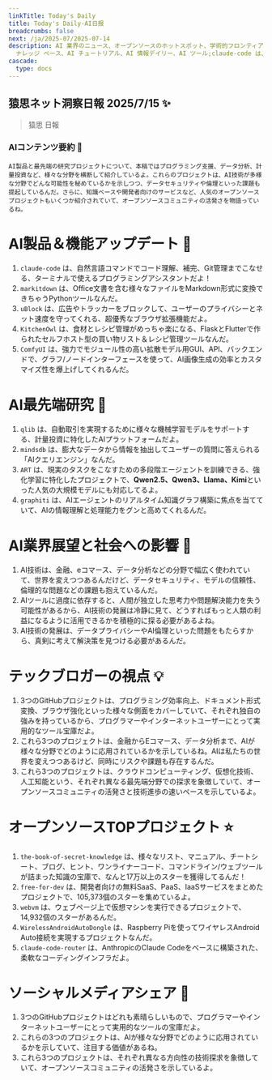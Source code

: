 ```yaml
---
linkTitle: Today's Daily
title: Today's Daily-AI日报
breadcrumbs: false
next: /ja/2025-07/2025-07-14
description: AI 業界のニュース、オープンソースのホットスポット、学術的フロンティア、ビッグ V の意見を毎日厳選。AI 情報、AI デイリー、AI
  ナレッジ ベース、AI チュートリアル、AI 情報デイリー、AI ツール;claude-code は、自然言語コマンドでコード理解、補完、Git管理までこなせる、ターミナルで使えるプログラミングアシスタントだよ！
cascade:
  type: docs
---
```

## 猿思ネット洞察日報 2025/7/15 ✨

> 猿思 日報

### **AIコンテンツ要約** 📝

```
AI製品と最先端の研究プロジェクトについて、本稿ではプログラミング支援、データ分析、計量投資など、様々な分野を横断して紹介しているよ。これらのプロジェクトは、AI技術が多様な分野でどんな可能性を秘めているかを示しつつ、データセキュリティや倫理といった課題も提起しているんだ。さらに、知識ベースや開発者向けのサービスなど、人気のオープンソースプロジェクトもいくつか紹介されていて、オープンソースコミュニティの活発さを物語っているね。
```

# **AI製品＆機能アップデート** 🚀

1.  `claude-code` は、自然言語コマンドでコード理解、補完、Git管理までこなせる、ターミナルで使えるプログラミングアシスタントだよ！
2.  `markitdown` は、Office文書を含む様々なファイルをMarkdown形式に変換できちゃうPythonツールなんだ。
3.  `uBlock` は、広告やトラッカーをブロックして、ユーザーのプライバシーとネット速度を守ってくれる、超優秀なブラウザ拡張機能だよ。
4.  `KitchenOwl` は、食材とレシピ管理がめっちゃ楽になる、FlaskとFlutterで作られたセルフホスト型の買い物リスト＆レシピ管理ツールなんだ。
5.  `ComfyUI` は、強力でモジュール性の高い拡散モデル用GUI、API、バックエンドで、グラフ/ノードインターフェースを使って、AI画像生成の効率とカスタマイズ性を爆上げしてくれるんだ。

# **AI最先端研究** 🔬

1.  `qlib` は、自動取引を実現するために様々な機械学習モデルをサポートする、計量投資に特化したAIプラットフォームだよ。
2.  `mindsdb` は、膨大なデータから情報を抽出してユーザーの質問に答えられる「AIクエリエンジン」なんだ。
3.  `ART` は、現実のタスクをこなすための多段階エージェントを訓練できる、強化学習に特化したプロジェクトで、**Qwen2.5、Qwen3、Llama、Kimi**といった人気の大規模モデルにも対応してるよ。
4.  `graphiti` は、AIエージェントのリアルタイム知識グラフ構築に焦点を当てていて、AIの情報理解と処理能力をグンと高めてくれるんだ。

# **AI業界展望と社会への影響** 🤔

1.  AI技術は、金融、eコマース、データ分析などの分野で幅広く使われていて、世界を変えつつあるんだけど、データセキュリティ、モデルの信頼性、倫理的な問題などの課題も抱えているんだ。
2.  AIツールに過度に依存すると、人間が独立した思考力や問題解決能力を失う可能性があるから、AI技術の発展は冷静に見て、どうすればもっと人類の利益になるように活用できるかを積極的に探る必要があるよね。
3.  AI技術の発展は、データプライバシーやAI倫理といった問題をもたらすから、真剣に考えて解決策を見つける必要があるんだ。

# **テックブロガーの視点** 💡

1.  3つのGitHubプロジェクトは、プログラミング効率向上、ドキュメント形式変換、ブラウザ強化といった様々な側面をカバーしていて、それぞれ独自の強みを持っているから、プログラマーやインターネットユーザーにとって実用的なツール宝庫だよ。
2.  これら3つのプロジェクトは、金融からEコマース、データ分析まで、AIが様々な分野でどのように応用されているかを示しているね。AIは私たちの世界を変えつつあるけど、同時にリスクや課題も存在するんだ。
3.  これら3つのプロジェクトは、クラウドコンピューティング、仮想化技術、人工知能という、それぞれ異なる最先端分野での探求を象徴していて、オープンソースコミュニティの活発さと技術進歩の速いペースを示しているよ。

# **オープンソースTOPプロジェクト** ⭐

1.  `the-book-of-secret-knowledge` は、様々なリスト、マニュアル、チートシート、ブログ、ヒント、ワンライナーコード、コマンドライン/ウェブツールが詰まった知識の宝庫で、なんと17万以上のスターを獲得してるんだ！
2.  `free-for-dev` は、開発者向けの無料SaaS、PaaS、IaaSサービスをまとめたプロジェクトで、105,373個のスターを集めているよ。
3.  `webvm` は、ウェブページ上で仮想マシンを実行できるプロジェクトで、14,932個のスターがあるんだ。
4.  `WirelessAndroidAutoDongle` は、Raspberry Piを使ってワイヤレスAndroid Auto接続を実現するプロジェクトなんだ。
5.  `claude-code-router` は、AnthropicのClaude Codeをベースに構築された、柔軟なコーディングインフラだよ。

# **ソーシャルメディアシェア** 📣

1.  3つのGitHubプロジェクトはどれも素晴らしいもので、プログラマーやインターネットユーザーにとって実用的なツールの宝庫だよ。
2.  これらの3つのプロジェクトは、AIが様々な分野でどのように応用されているかを示していて、注目する価値があるね。
3.  これら3つのプロジェクトは、それぞれ異なる方向性の技術探求を象徴していて、オープンソースコミュニティの活発さを示しているよ。